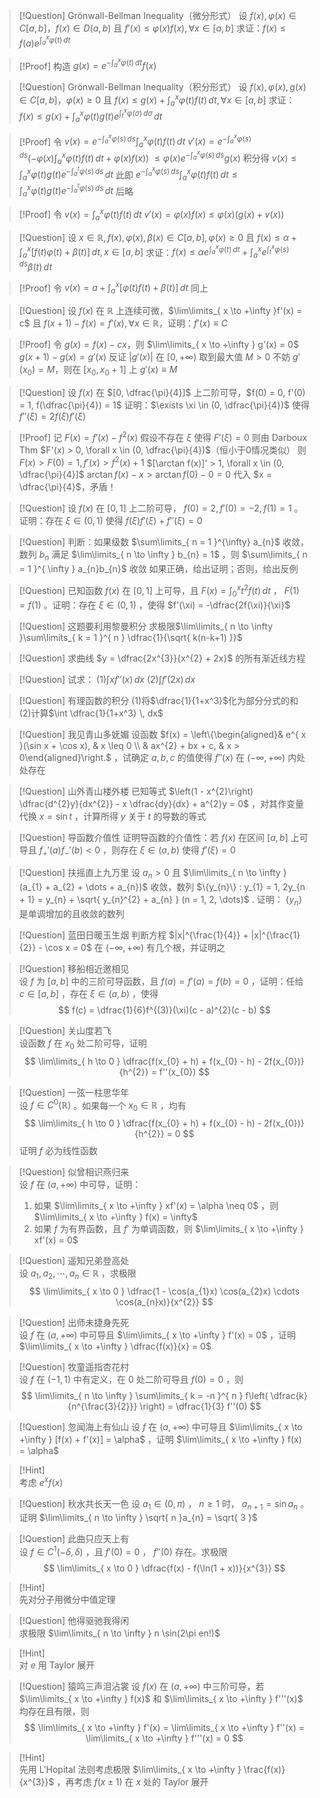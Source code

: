 > [!Question] Grönwall-Bellman Inequality（微分形式）
> 设 $f(x), \varphi(x) \in C[a, b]$，$f(x) \in D(a, b)$ 且 $f'(x) \leq \varphi(x)f(x), \forall x \in [a, b]$
> 求证：$f(x) \leq f(a)e^{ \int_{ a }^{x} \varphi(t) \, dt }$

> [!Proof]
> 构造 $g(x) = e^{ -\int_{a}^{x} \varphi(t) \, dt }f(x)$



> [!Question] Grönwall-Bellman Inequality（积分形式）
> 设 $f(x), \varphi(x), g(x) \in C[a, b]$，$\varphi(x) \geq 0$ 且 $f(x) \leq g(x) + \int_{a}^{x} \varphi(t)f(t) \, dt, \forall x \in [a, b]$
> 求证：$f(x) \leq g(x) + \int_{a}^{x} \varphi(t)g(t)e^{ \int_{t}^{x} \varphi(\sigma) \, d\sigma } \, dt$

> [!Proof]
> 令 $v(x) = e^{ -\int_{a}^{x} \varphi(s) \, ds } \int_{a}^{x} \varphi(t)f(t) \, dt$
> $v'(x) = e^{ -\int_{a}^{x} \varphi(s) \, ds } (-\varphi(x)\int_{a}^{x} \varphi(t)f(t) \, dt + \varphi(x)f(x))$
> $\leq \varphi(x) e^{ -\int_{a}^{x} \varphi(s) \, ds } g(x)$
> 积分得
> $v(x) \leq \int_{a}^{x} \varphi(t) g(t) e^{ -\int_{a}^{t} \varphi(s) \, ds } \, dt$
> 此即
> $e^{ -\int_{a}^{x} \varphi(s) \, ds } \int_{a}^{x} \varphi(t)f(t) \, dt \leq \int_{a}^{x} \varphi(t) g(t) e^{ -\int_{a}^{t} \varphi(s) \, ds } \, dt$
> 后略

> [!Proof]
> 令 $v(x) = \int_{a}^{x} \varphi(t)f(t) \, dt$
> $v'(x) = \varphi(x)f(x) \leq \varphi(x)(g(x) + v(x))$



> [!Question]
> 设 $x \in \mathbb{R}, f(x),\varphi(x),\beta(x) \in C[a, b], \varphi(x) \geq 0$ 且 $f(x) \leq \alpha + \int_{a}^{x} [f(t)\varphi(t) + \beta(t)] \, dt, x \in [a, b]$
> 求证：$f(x) \leq \alpha e^{ \int_{a}^{x} \varphi(t) \, dt } + \int_{a}^{x} e^{ \int_{t}^{x} \varphi(s) \, ds } \beta(t) \, dt$

> [!Proof]
> 令 $v(x) = a + \int_{a}^{x} [\varphi(t)f(t) + \beta(t)] \, dt$
> 同上



> [!Question]
> 设 $f(x)$ 在 $\mathbb{R}$ 上连续可微，$\lim\limits_{ x \to +\infty }f'(x) = c$ 且 $f(x + 1) - f(x) = f'(x), \forall x \in \mathbb{R}$，证明：$f'(x) \equiv C$

> [!Proof]
> 令 $g(x) = f(x) - cx$，则 $\lim\limits_{ x \to +\infty } g'(x) = 0$
> $g(x + 1) - g(x) = g'(x)$
> 反证
> $|g'(x)|$ 在 $[0, +\infty)$ 取到最大值 $M > 0$
> 不妨 $g'(x_{0}) = M$，则在 $[x_{0}, x_{0} + 1]$ 上 $g'(x) \equiv M$



> [!Question]
> 设 $f(x)$ 在 $[0, \dfrac{\pi}{4}]$ 上二阶可导，$f(0) = 0, f'(0) = 1, f(\dfrac{\pi}{4}) = 1$
> 证明：$\exists \xi \in (0, \dfrac{\pi}{4})$ 使得 $f''(\xi) = 2f(\xi)f'(\xi)$

> [!Proof]
> 记 $F(x) = f'(x) - f^{2}(x)$
> 假设不存在 $\xi$ 使得 $F'(\xi) = 0$
> 则由 Darboux Thm $F'(x) > 0, \forall x \in (0, \dfrac{\pi}{4})$（恒小于0情况类似）
> 则 $F(x) > F(0) = 1, f'(x) > f^{2}(x) + 1$
> $[\arctan f(x)]' > 1, \forall x \in (0, \dfrac{\pi}{4}]$
> $\arctan f(x) - x > \arctan f(0) - 0 = 0$
> 代入 $x = \dfrac{\pi}{4}$，矛盾！



> [!Question]
> 设 $f(x)$ 在 $[0, 1]$ 上二阶可导， $f(0) = 2, f'(0) = -2, f(1) = 1$ 。证明：存在 $\xi \in (0, 1)$ 使得 $f(\xi)f'(\xi) + f''(\xi) = 0$



> [!Question]
> 判断：如果级数 $\sum\limits_{ n = 1 }^{\infty} a_{n}$ 收敛，数列 $b_{n}$ 满足 $\lim\limits_{ n \to \infty } b_{n} = 1$ ，则 $\sum\limits_{ n = 1 }^{ \infty } a_{n}b_{n}$ 收敛
> 如果正确，给出证明；否则，给出反例





> [!Question]
> 已知函数 $f(x)$ 在 $[0, 1]$ 上可导，且 $F(x) = \int_{0}^{x} t^{2}f(t) \, dt$ ， $F(1) = f(1)$ 。证明：存在 $\xi \in (0, 1)$ ，使得 $f'(\xi) = -\dfrac{2f(\xi)}{\xi}$








>[!Question]
>这题要利用黎曼积分
>求极限$\lim\limits_{ n \to \infty }\sum\limits_{ k = 1 }^{ n } \dfrac{1}{\sqrt{ k(n-k+1) }}$












> [!Question]
> 求曲线 $y = \dfrac{2x^{3}}{x^{2} + 2x}$ 的所有渐近线方程





>[!Question]
>试求：
>(1)$\int  xf''(x) \, dx$
>(2)$\int  f'(2x) \, dx$







>[!Question]
>有理函数的积分
>(1)将$\dfrac{1}{1+x^3}$化为部分分式的和
>(2)计算$\int \dfrac{1}{1+x^3} \, dx$


> [!Question] 我见青山多妩媚
> 设函数  $f(x) = \left\{\begin{aligned}& e^{ x }(\sin x + \cos x), & x \leq 0 \\ & ax^{2} + bx + c, & x > 0\end{aligned}\right.$ ，试确定 $a, b, c$ 的值使得 $f''(x)$ 在 $(-\infty, +\infty)$ 内处处存在

> [!Question] 山外青山楼外楼
> 已知等式 $\left(1 - x^{2}\right) \dfrac{d^{2}y}{dx^{2}} - x \dfrac{dy}{dx} + a^{2}y = 0$ ，对其作变量代换 $x = \sin t$ ，计算所得 $y$ 关于 $t$ 的导数的等式

> [!Question] 导函数介值性
> 证明导函数的介值性：若 $f(x)$ 在区间 $[a, b]$ 上可导且 $f_{+}'(a)f_{-}'(b) < 0$ ，则存在 $\xi \in (a, b)$ 使得 $f'(\xi) = 0$

> [!Question] 扶摇直上九万里
> 设 $a_{n} > 0$ 且 $\lim\limits_{ n \to \infty }(a_{1} + a_{2} + \dots + a_{n})$ 收敛，数列 $\{y_{n}\} : y_{1} = 1, 2y_{n + 1} = y_{n} + \sqrt{ y_{n}^{2} + a_{n} } (n = 1, 2, \dots)$ .
> 证明： $\{y_{n}\}$ 是单调增加的且收敛的数列


> [!Question] 蓝田日暖玉生烟
> 判断方程 $|x|^{\frac{1}{4}} + |x|^{\frac{1}{2}} - \cos x = 0$ 在 $(-\infty, +\infty)$ 有几个根，并证明之

> [!Question] 移船相近邀相见  
> 设 $f$ 为 $[a, b]$ 中的三阶可导函数，且 $f(a) = f'(a) = f(b) = 0$ ，证明：任给 $c \in [a, b]$ ，存在 $\xi \in (a, b)$ ，使得  
> $$
f(c) = \dfrac{1}{6}f^{(3)}(\xi)(c - a)^{2}(c - b)
$$

> [!Question] 关山度若飞  
> 设函数 $f$ 在 $x_{0}$ 处二阶可导，证明  
> $$
\lim\limits_{ h \to 0 } \dfrac{f(x_{0} + h) + f(x_{0} - h) - 2f(x_{0})}{h^{2}} = f''(x_{0})
$$

> [!Question] 一弦一柱思华年  
> 设 $f \in C^{0}(\mathbb{R})$ 。如果每一个 $x_{0} \in \mathbb{R}$ ，均有  
> $$
 \lim\limits_{ h \to 0 } \dfrac{f(x_{0} + h) + f(x_{0} - h) - 2f(x_{0})}{h^{2}} = 0
> $$
> 证明 $f$ 必为线性函数

> [!Question] 似曾相识燕归来  
> 设 $f$ 在 $(a, +\infty)$ 中可导，证明：
> 1. 如果 $\lim\limits_{ x \to +\infty } xf'(x) = \alpha \neq 0$ ，则 $\lim\limits_{ x \to +\infty } f(x) = \infty$
> 2. 如果 $f$ 为有界函数，且 $f'$ 为单调函数，则 $\lim\limits_{ x \to +\infty } xf'(x) = 0$

> [!Question] 遥知兄弟登高处  
> 设 $a_{1}, a_{2}, \cdots, a_{n} \in \mathbb{R}$ ，求极限  
> $$  
\lim\limits_{ x \to 0 } \dfrac{1 - \cos(a_{1}x) \cos(a_{2}x) \cdots \cos(a_{n}x)}{x^{2}}  
$$

> [!Question] 出师未捷身先死  
> 设 $f$ 在 $(a, +\infty)$ 中可导且 $\lim\limits_{ x \to +\infty } f'(x) = 0$ ，证明 $\lim\limits_{ x \to +\infty } \dfrac{f(x)}{x} = 0$

> [!Question] 牧童遥指杏花村  
> 设 $f$ 在 $(-1, 1)$ 中有定义，在 $0$ 处二阶可导且 $f(0) = 0$ ，则  
> $$  
\lim\limits_{ n \to \infty } \sum\limits_{ k = -n }^{ n } f\left( \dfrac{k}{n^{\frac{3}{2}}} \right) = \dfrac{1}{3} f''(0)  
$$

> [!Question] 忽闻海上有仙山
> 设 $f$ 在 $(a, +\infty)$ 中可导且 $\lim\limits_{ x \to +\infty } [f(x) + f'(x)] = \alpha$ ，证明 $\lim\limits_{ x \to +\infty } f(x) = \alpha$

> [!Hint]  
> 考虑 $e^{ x }f(x)$

> [!Question] 秋水共长天一色
> 设 $a_{1} \in (0, \pi)$ ， $n \geq 1$ 时， $a_{n + 1} = \sin a_{n}$ 。证明 $\lim\limits_{ n \to \infty } \sqrt{ n }a_{n} = \sqrt{ 3 }$

> [!Question] 此曲只应天上有  
> 设 $f \in C^{1}(-\delta, \delta)$ ，且 $f'(0) = 0$ ， $f''(0)$ 存在。求极限
> $$  
\lim\limits_{ x \to 0 } \dfrac{f(x) - f(\ln(1 + x))}{x^{3}}  
$$

> [!Hint]  
> 先对分子用微分中值定理



> [!Question] 他得驱驰我得闲  
> 求极限 $\lim\limits_{ n \to \infty } n \sin(2\pi en!)$

> [!Hint]  
> 对 $e$ 用 Taylor 展开




> [!Question] 猿鸣三声泪沾裳
> 设 $f(x)$ 在 $(a, +\infty)$ 中三阶可导，若 $\lim\limits_{ x \to +\infty } f(x)$ 和 $\lim\limits_{ x \to +\infty } f'''(x)$ 均存在且有限，则
> $$
\lim\limits_{ x \to +\infty } f'(x) = \lim\limits_{ x \to +\infty } f''(x) = \lim\limits_{ x \to +\infty } f'''(x) = 0 
$$

> [!Hint]  
> 先用 L'Hopital 法则考虑极限 $\lim\limits_{ x \to +\infty } \frac{f(x)}{x^{3}}$ ，再考虑 $f(x \pm 1)$ 在 $x$ 处的 Taylor 展开


